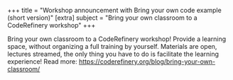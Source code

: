 +++
title = "Workshop announcement with Bring your own code example (short version)" 
[extra] 
subject = "Bring your own classroom to a CodeRefinery workshop" 
+++

Bring your own classroom to a CodeRefinery workshop! 
Provide a learning space, without organizing a full training by yourself. 
Materials are open, lectures streamed, the only thing you have to do is facilitate the learning experience!
Read more: https://coderefinery.org/blog/bring-your-own-classroom/
